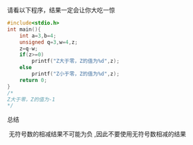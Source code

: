 请看以下程序，结果一定会让你大吃一惊

```c
#include<stdio.h>
int main(){
	int a=3,b=4;
	unsigned q=3,w=4,z;
	z=q-w;
	if(z>=0)
		printf("Z大于零，Z的值为%d",z);
	else 
		printf("Z小于零，Z的值为%d",z);
	return 0;
}
/*
Z大于零，Z的值为-1
*/
```

总结

​		无符号数的相减结果不可能为负 ,因此不要使用无符号数相减的结果 
